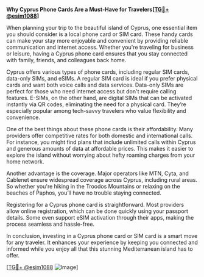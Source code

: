 **Why Cyprus Phone Cards Are a Must-Have for Travelers[[TG💪+ @esim1088](https://t.me/s/esim1088)]**

When planning your trip to the beautiful island of Cyprus, one essential item you should consider is a local phone card or SIM card. These handy cards can make your stay more enjoyable and convenient by providing reliable communication and internet access. Whether you're traveling for business or leisure, having a Cyprus phone card ensures that you stay connected with family, friends, and colleagues back home.

Cyprus offers various types of phone cards, including regular SIM cards, data-only SIMs, and eSIMs. A regular SIM card is ideal if you prefer physical cards and want both voice calls and data services. Data-only SIMs are perfect for those who need internet access but don't require calling features. E-SIMs, on the other hand, are digital SIMs that can be activated instantly via QR codes, eliminating the need for a physical card. They’re especially popular among tech-savvy travelers who value flexibility and convenience.

One of the best things about these phone cards is their affordability. Many providers offer competitive rates for both domestic and international calls. For instance, you might find plans that include unlimited calls within Cyprus and generous amounts of data at affordable prices. This makes it easier to explore the island without worrying about hefty roaming charges from your home network.

Another advantage is the coverage. Major operators like MTN, Cyta, and Cablenet ensure widespread coverage across Cyprus, including rural areas. So whether you're hiking in the Troodos Mountains or relaxing on the beaches of Paphos, you’ll have no trouble staying connected.

Registering for a Cyprus phone card is straightforward. Most providers allow online registration, which can be done quickly using your passport details. Some even support eSIM activation through their apps, making the process seamless and hassle-free.

In conclusion, investing in a Cyprus phone card or SIM card is a smart move for any traveler. It enhances your experience by keeping you connected and informed while you enjoy all that this stunning Mediterranean island has to offer. 

[[TG💪+ @esim1088](https://t.me/s/esim1088) ![Image](https://i.postimg.cc/Y0z9fWf4/image.png)]